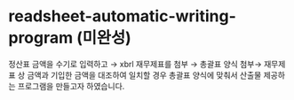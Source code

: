 # readsheet-automatic-writing-program (미완성)

정산표 금액을 수기로 입력하고 → xbrl 재무제표를 첨부 → 총괄표 양식 첨부→ 재무제표 상 금액과 기입한 금액을 대조하여 일치할 경우 총괄표 양식에 맞춰서 산출물 제공하는 프로그램을 만들고자 하였습니다.
